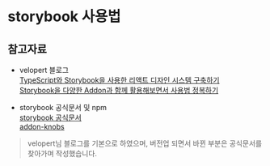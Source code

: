 # storybook 사용법
## 참고자료
- velopert 블로그 <br />
  [TypeScript와 Storybook을 사용한 리액트 디자인 시스템 구축하기](https://velog.io/@velopert/design-system-using-typescript-and-storybook) <br />
  [Storybook을 다양한 Addon과 함께 활용해보면서 사용법 정복하기](https://velog.io/@velopert/start-storybook)
  
- storybook 공식문서 및 npm <br />
  [storybook 공식문서](https://storybook.js.org/)
  <br />
  [addon-knobs](https://www.npmjs.com/package/@storybook/addon-knobs#available-knobs)<br />

> velopert님 블로그를 기본으로 하였으며, 버전업 되면서 바뀐 부분은 공식문서를 찾아가며 작성했습니다.